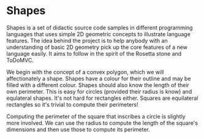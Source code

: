 Shapes
======

Shapes is a set of didactic source code samples in different programming languages that uses simple 2D geometric
concepts to illustrate language features. The idea behind the project is to help anybody with an understanding of
basic 2D geometry pick up the core features of a new language easily. It aims to follow in the spirit of the Rosetta
stone and ToDoMVC.

We begin with the concept of a convex polygon, which we will affectionately a shape. Shapes have a colour for their
outline and may be filled with a different colour. Shapes should also know the length of their own perimeter.
This is easy for circles (provided their radius is know) and equlateral shapes. It's not hard for rectangles either.
Squares are equilateral rectangles so it's trivial to compute their perimeters!

Computing the perimeter of the square that inscribes a circle is slightly more involved. We can use the radius to
compute the length of the square's dimensions and then use those to compute its perimeter.
